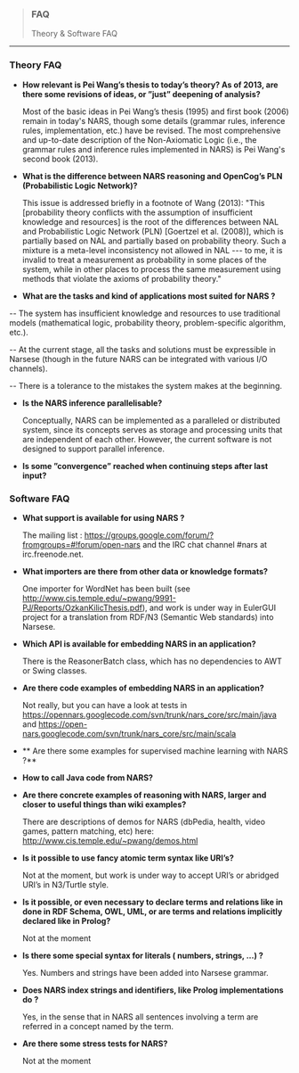> ### FAQ  
> Theory & Software FAQ

***

### Theory FAQ

* **How relevant is Pei Wang’s thesis to today’s theory? As of 2013, are there some revisions of ideas, or ”just” deepening of analysis?**

  Most of the basic ideas in Pei Wang’s thesis (1995) and first book (2006) remain in today's NARS, though some  details (grammar rules, inference rules, implementation, etc.) have be revised. The most comprehensive and up-to-date description of the Non-Axiomatic Logic (i.e., the grammar rules and inference rules implemented in NARS) is Pei Wang's second book (2013).

* **What is the difference between NARS reasoning and OpenCog’s PLN (Probabilistic Logic Network)?**

  This issue is addressed briefly in a footnote of Wang (2013): "This [probability theory conflicts with the assumption of insufficient knowledge and resources] is the root of the differences between NAL and Probabilistic Logic Network (PLN) [Goertzel et al. (2008)], which is partially based on NAL and partially based on probability theory. Such a mixture is a meta-level inconsistency not allowed in NAL --- to me, it is invalid to treat a measurement as probability in some places of the system, while in other places to process the same measurement using methods that violate the axioms of probability theory."

* **What are the tasks and kind of applications most suited for NARS ?**

-- The system has insufficient knowledge and resources to use traditional models (mathematical logic, probability theory, problem-specific algorithm, etc.).

-- At the current stage, all the tasks and solutions must be expressible in Narsese (though in the future NARS can be integrated with various I/O channels).

-- There is a tolerance to the mistakes the system makes at the beginning.

* **Is the NARS inference parallelisable?**

  Conceptually, NARS can be implemented as a paralleled or distributed system, since its concepts serves as storage and processing units that are independent of each other. However, the current software is not designed to support parallel inference.

* **Is some ”convergence” reached when continuing steps after last input?**

### Software FAQ

* **What support is available for using NARS ?**

  The mailing list : https://groups.google.com/forum/?fromgroups=#!forum/open-nars and the IRC chat channel #nars at irc.freenode.net.

* **What importers are there from other data or knowledge formats?**

  One importer for WordNet has been built (see http://www.cis.temple.edu/~pwang/9991-PJ/Reports/OzkanKilicThesis.pdf), and  work is under way in EulerGUI project for a translation from RDF/N3 (Semantic Web standards) into Narsese.

* **Which API is available for embedding NARS in an application?**

  There is the ReasonerBatch class, which has no dependencies to AWT or Swing classes.

* **Are there code examples of embedding NARS in an application?**

  Not really, but you can have a look at tests in https://opennars.googlecode.com/svn/trunk/nars_core/src/main/java and https://open-nars.googlecode.com/svn/trunk/nars_core/src/main/scala

* ** Are there some examples for supervised machine learning with NARS ?**

* **How to call Java code from NARS?**

* **Are there concrete examples of reasoning with NARS, larger and closer to useful things than wiki examples?**

  There are descriptions of demos for NARS (dbPedia, health, video games, pattern matching, etc) here: http://www.cis.temple.edu/~pwang/demos.html

* **Is it possible to use fancy atomic term syntax like URI’s?**

  Not at the moment, but work is under way to accept URI’s or abridged URI’s in N3/Turtle style.

* **Is it possible, or even necessary to declare terms and relations like in done in RDF Schema, OWL, UML, or are terms and relations implicitly declared like in Prolog?**

  Not at the moment

* **Is there some special syntax for literals ( numbers, strings, ...) ?**

  Yes. Numbers and strings have been added into Narsese grammar.

* **Does NARS index strings and identifiers, like Prolog implementations do ?**

  Yes, in the sense that in NARS all sentences involving a term are referred in a concept named by the term.

* **Are there some stress tests for NARS?**

  Not at the moment